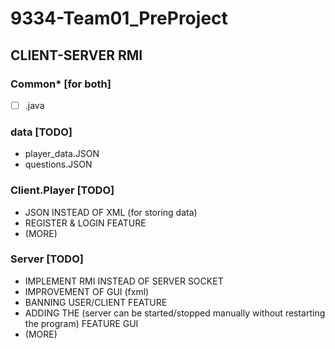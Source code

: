 # 9334-Team01_PreProject

## CLIENT-SERVER RMI

### Common* [for both]
- [ ] .java

### data [TODO]
- player_data.JSON
- questions.JSON

### Client.Player [TODO]
- JSON INSTEAD OF XML (for storing data)
- REGISTER & LOGIN FEATURE
- (MORE)

### Server [TODO]
- IMPLEMENT RMI INSTEAD OF SERVER SOCKET
- IMPROVEMENT OF GUI (fxml)
- BANNING USER/CLIENT FEATURE
- ADDING THE (server can be started/stopped manually without restarting the program) FEATURE GUI
- (MORE)
